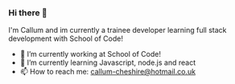 ### Hi there 👋

I'm Callum and im currently a trainee developer learning full stack development with School of Code!

- 🔭 I’m currently working at School of Code!
- 🌱 I’m currently learning Javascript, node.js and react 
- 📫 How to reach me: callum-cheshire@hotmail.co.uk
